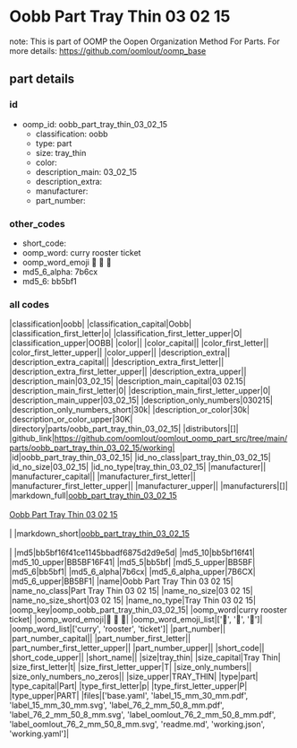 # Oobb Part Tray Thin 03 02 15  

note: This is part of OOMP the Oopen Organization Method For Parts. For more details: https://github.com/oomlout/oomp_base

##  part details





### id
* oomp_id: oobb_part_tray_thin_03_02_15
  * classification: oobb
  * type: part
  * size: tray_thin
  * color: 
  * description_main: 03_02_15
  * description_extra: 
  * manufacturer: 
  * part_number: 

### other_codes
* short_code: 
* oomp_word: curry rooster ticket
* oomp_word_emoji :curry: :rooster: :ticket:
* md5_6_alpha: 7b6cx
* md5_6: bb5bf1

### all codes 
|classification|oobb|
|classification_capital|Oobb|
|classification_first_letter|o|
|classification_first_letter_upper|O|
|classification_upper|OOBB|
|color||
|color_capital||
|color_first_letter||
|color_first_letter_upper||
|color_upper||
|description_extra||
|description_extra_capital||
|description_extra_first_letter||
|description_extra_first_letter_upper||
|description_extra_upper||
|description_main|03_02_15|
|description_main_capital|03 02.15|
|description_main_first_letter|0|
|description_main_first_letter_upper|0|
|description_main_upper|03_02_15|
|description_only_numbers|030215|
|description_only_numbers_short|30k|
|description_or_color|30k|
|description_or_color_upper|30K|
|directory|parts/oobb_part_tray_thin_03_02_15|
|distributors|[]|
|github_link|https://github.com/oomlout/oomlout_oomp_part_src/tree/main/parts/oobb_part_tray_thin_03_02_15/working|
|id|oobb_part_tray_thin_03_02_15|
|id_no_class|part_tray_thin_03_02_15|
|id_no_size|03_02_15|
|id_no_type|tray_thin_03_02_15|
|manufacturer||
|manufacturer_capital||
|manufacturer_first_letter||
|manufacturer_first_letter_upper||
|manufacturer_upper||
|manufacturers|[]|
|markdown_full|[oobb_part_tray_thin_03_02_15](https://github.com/oomlout/oomlout_oomp_part_src/tree/main/parts/oobb_part_tray_thin_03_02_15/working)<br>[](https://github.com/oomlout/oomlout_oomp_part_src/tree/main/parts/oobb_part_tray_thin_03_02_15/working)<br>[Oobb Part Tray Thin 03 02 15](https://github.com/oomlout/oomlout_oomp_part_src/tree/main/parts/oobb_part_tray_thin_03_02_15/working)<br><br>|
|markdown_short|[oobb_part_tray_thin_03_02_15](https://github.com/oomlout/oomlout_oomp_part_src/tree/main/parts/oobb_part_tray_thin_03_02_15/working)<br><br>|
|md5|bb5bf16f41ce1145bbadf6875d2d9e5d|
|md5_10|bb5bf16f41|
|md5_10_upper|BB5BF16F41|
|md5_5|bb5bf|
|md5_5_upper|BB5BF|
|md5_6|bb5bf1|
|md5_6_alpha|7b6cx|
|md5_6_alpha_upper|7B6CX|
|md5_6_upper|BB5BF1|
|name|Oobb Part Tray Thin 03 02 15|
|name_no_class|Part Tray Thin 03 02 15|
|name_no_size|03 02 15|
|name_no_size_short|03 02 15|
|name_no_type|Tray Thin 03 02 15|
|oomp_key|oomp_oobb_part_tray_thin_03_02_15|
|oomp_word|curry rooster ticket|
|oomp_word_emoji|:curry: :rooster: :ticket:|
|oomp_word_emoji_list|[':curry:', ':rooster:', ':ticket:']|
|oomp_word_list|['curry', 'rooster', 'ticket']|
|part_number||
|part_number_capital||
|part_number_first_letter||
|part_number_first_letter_upper||
|part_number_upper||
|short_code||
|short_code_upper||
|short_name||
|size|tray_thin|
|size_capital|Tray Thin|
|size_first_letter|t|
|size_first_letter_upper|T|
|size_only_numbers||
|size_only_numbers_no_zeros||
|size_upper|TRAY_THIN|
|type|part|
|type_capital|Part|
|type_first_letter|p|
|type_first_letter_upper|P|
|type_upper|PART|
|files|['base.yaml', 'label_15_mm_30_mm.pdf', 'label_15_mm_30_mm.svg', 'label_76_2_mm_50_8_mm.pdf', 'label_76_2_mm_50_8_mm.svg', 'label_oomlout_76_2_mm_50_8_mm.pdf', 'label_oomlout_76_2_mm_50_8_mm.svg', 'readme.md', 'working.json', 'working.yaml']|

